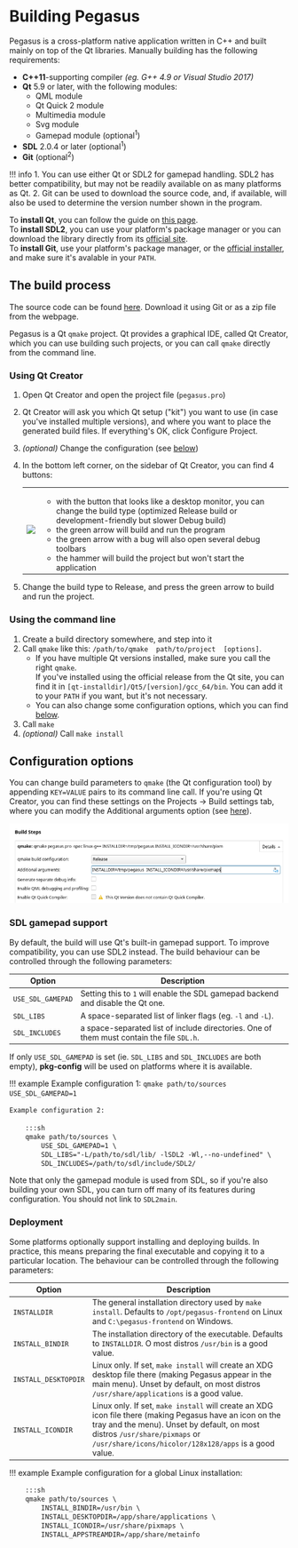 # Building Pegasus

Pegasus is a cross-platform native application written in C++ and built mainly on top of the Qt libraries. Manually building has the following requirements:

- **C++11**-supporting compiler *(eg. G++ 4.9 or Visual Studio 2017)*
- **Qt** 5.9 or later, with the following modules:
    - QML module
    - Qt Quick 2 module
    - Multimedia module
    - Svg module
    - Gamepad module (optional<sup>1</sup>)
- **SDL** 2.0.4 or later (optional<sup>1</sup>)
- **Git** (optional<sup>2</sup>)

!!! info
    1. You can use either Qt or SDL2 for gamepad handling. SDL2 has better compatibility, but may not be readily available on as many platforms as Qt.
    2. Git can be used to download the source code, and, if available, will also be used to determine the version number shown in the program.

To **install Qt**, you can follow the guide on [this page](install-qt.md).<br/>
To **install SDL2**, you can use your platform's package manager or you can download the library directly from its [official site](https://www.libsdl.org/download-2.0.php).<br/>
To **install Git**, use your platform's package manager, or the [official installer](https://git-scm.com/downloads), and make sure it's avalable in your `PATH`.


## The build process

The source code can be found [here](https://github.com/mmatyas/pegasus-frontend). Download it using Git or as a zip file from the webpage.

Pegasus is a Qt `qmake` project. Qt provides a graphical IDE, called Qt Creator, which you can use building such projects, or you can call `qmake` directly from the command line.

### Using Qt Creator

1. Open Qt Creator and open the project file (`pegasus.pro`)
2. Qt Creator will ask you which Qt setup ("kit") you want to use (in case you've installed multiple versions), and where you want to place the generated build files. If everything's OK, click Configure Project.
3. *(optional)* Change the configuration (see [below](#configuration-options))
4. In the bottom left corner, on the sidebar of Qt Creator, you can find 4 buttons:

    <table><tr>
        <td rowspan='0'><img src='../img/qtcreator-buttons.png'></td>
        <td><ul>
            <li>with the button that looks like a desktop monitor, you can change the build type (optimized Release build or development-friendly but slower Debug build)</li>
            <li>the green arrow will build and run the program</li>
            <li>the green arrow with a bug will also open several debug toolbars</li>
            <li>the hammer will build the project but won't start the application</li>
        </ul></td>
    </tr></table>

5. Change the build type to Release, and press the green arrow to build and run the project.

### Using the command line

1. Create a build directory somewhere, and step into it
2. Call `qmake` like this: `/path/to/qmake  path/to/project  [options]`.
    - If you have multiple Qt versions installed, make sure you call the right `qmake`.<br/>If you've installed using the official release from the Qt site, you can find it in `[qt-installdir]/Qt5/[version]/gcc_64/bin`. You can add it to your `PATH` if you want, but it's not necessary.
    - You can also change some configuration options, which you can find [below](#configuration-options).
3. Call `make`
4. *(optional)* Call `make install`


## Configuration options

You can change build parameters to `qmake` (the Qt configuration tool) by appending `KEY=VALUE` pairs to its command line call. If you're using Qt Creator, you can find these settings on the Projects -> Build settings tab, where you can modify the Additional arguments option (see [here](https://doc.qt.io/qtcreator/creator-build-settings.html#build-steps)).

![build steps screenshot](img/build-pegasus-1.png)

### SDL gamepad support

By default, the build will use Qt's built-in gamepad support. To improve compatibility, you can use SDL2 instead. The build behaviour can be controlled through the following parameters:

Option | Description
---|---
`USE_SDL_GAMEPAD` | Setting this to `1` will enable the SDL gamepad backend and disable the Qt one.
`SDL_LIBS` | A space-separated list of linker flags (eg. `-l` and `-L`).
`SDL_INCLUDES` | a space-separated list of include directories. One of them must contain the file `SDL.h`.

If only `USE_SDL_GAMEPAD` is set (ie. `SDL_LIBS` and `SDL_INCLUDES` are both empty), **pkg-config** will be used on platforms where it is available.

!!! example
    Example configuration 1: `qmake path/to/sources USE_SDL_GAMEPAD=1`

    Example configuration 2:

        :::sh
        qmake path/to/sources \
            USE_SDL_GAMEPAD=1 \
            SDL_LIBS="-L/path/to/sdl/lib/ -lSDL2 -Wl,--no-undefined" \
            SDL_INCLUDES=/path/to/sdl/include/SDL2/

Note that only the gamepad module is used from SDL, so if you're also building your own SDL, you can turn off many of its features during configuration. You should not link to `SDL2main`.

### Deployment

Some platforms optionally support installing and deploying builds. In practice, this means preparing the final executable and copying it to a particular location. The behaviour can be controlled through the following parameters:

Option | Description
---|---
`INSTALLDIR` | The general installation directory used by `make install`. Defaults to `/opt/pegasus-frontend` on Linux and `C:\pegasus-frontend` on Windows.
`INSTALL_BINDIR` | The installation directory of the executable. Defaults to `INSTALLDIR`. O most distros `/usr/bin` is a good value.
`INSTALL_DESKTOPDIR` | Linux only. If set, `make install` will create an XDG desktop file there (making Pegasus appear in the main menu). Unset by default, on most distros `/usr/share/applications` is a good value.
`INSTALL_ICONDIR` | Linux only. If set, `make install` will create an XDG icon file there (making Pegasus have an icon on the tray and the menu). Unset by default, on most distros `/usr/share/pixmaps` or `/usr/share/icons/hicolor/128x128/apps` is a good value.

!!! example
    Example configuration for a global Linux installation:

        :::sh
        qmake path/to/sources \
            INSTALL_BINDIR=/usr/bin \
            INSTALL_DESKTOPDIR=/app/share/applications \
            INSTALL_ICONDIR=/usr/share/pixmaps \
            INSTALL_APPSTREAMDIR=/app/share/metainfo
